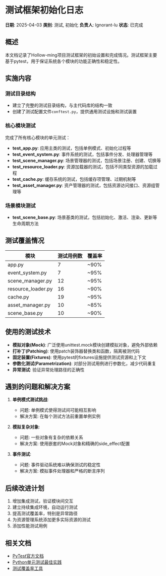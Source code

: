 # 测试框架初始化日志

**日期**: 2025-04-03
**类别**: 测试, 初始化
**负责人**: Ignorant-lu
**状态**: 已完成

## 概述

本文档记录了Hollow-ming项目测试框架的初始设置和完成情况。测试框架主要基于pytest，用于保证系统各个模块的功能正确性和稳定性。

## 实施内容

### 测试目录结构
- 建立了完整的测试目录结构，与主代码库的结构一致
- 创建了测试配置文件`conftest.py`，提供通用测试设施和测试装置

### 核心模块测试
完成了所有核心模块的单元测试：
- **test_app.py**: 应用主类的测试，包括单例模式、初始化过程等
- **test_event_system.py**: 事件系统的测试，包括事件分发、处理器管理等
- **test_scene_manager.py**: 场景管理器的测试，包括场景注册、创建、切换等
- **test_resource_loader.py**: 资源加载器的测试，包括不同类型资源的加载过程
- **test_cache.py**: 缓存系统的测试，包括缓存项管理、过期机制等
- **test_asset_manager.py**: 资产管理器的测试，包括资源访问接口、资源组管理等

### 场景模块测试
- **test_scene_base.py**: 场景基类的测试，包括初始化、激活、渲染、更新等生命周期方法

## 测试覆盖情况

| 模块 | 测试用例数 | 覆盖率 |
|------|-----------|-------|
| app.py | 7 | ~90% |
| event_system.py | 7 | ~95% |
| scene_manager.py | 12 | ~95% |
| resource_loader.py | 16 | ~90% |
| cache.py | 19 | ~95% |
| asset_manager.py | 10 | ~85% |
| scene_base.py | 10 | ~90% |

## 使用的测试技术

- **模拟对象(Mock)**: 广泛使用unittest.mock模块创建模拟对象，避免外部依赖
- **打补丁(Patching)**: 使用patch装饰器替换类和函数，隔离被测代码
- **固定装置(Fixtures)**: 使用pytest的fixtures设施提供测试资源和上下文
- **参数化测试(Parametrization)**: 对部分测试用例进行参数化，减少代码重复
- **异常测试**: 验证异常处理路径的正确性

## 遇到的问题和解决方案

1. **单例模式测试挑战**: 
   - 问题: 单例模式使得测试间可能相互影响
   - 解决方案: 在每个测试方法前重置单例实例

2. **模拟复杂对象**: 
   - 问题: 一些对象有复杂的依赖关系
   - 解决方案: 使用嵌套的Mock对象和精确的side_effect配置

3. **事件测试**: 
   - 问题: 事件驱动系统难以确保测试的稳定性
   - 解决方案: 模拟事件处理器和严格的断言序列

## 后续改进计划

1. 增加集成测试，验证模块间交互
2. 建立持续集成环境，自动运行测试
3. 提高测试覆盖率，特别是异常路径
4. 为资源管理系统添加更多实际资源的测试
5. 添加性能测试用例

## 相关文档

- [PyTest官方文档](https://docs.pytest.org/)
- [Python单元测试最佳实践](https://realpython.com/python-testing/)
- [测试覆盖率工具](https://coverage.readthedocs.io/) 